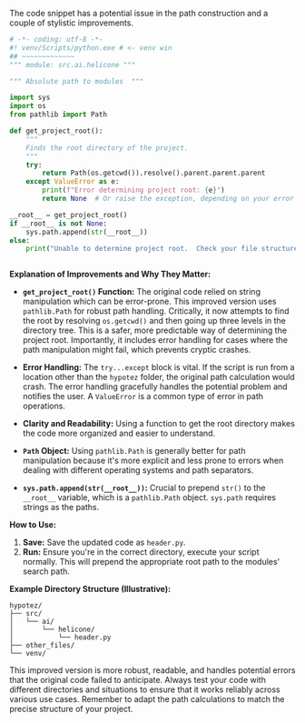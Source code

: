 The code snippet has a potential issue in the path construction and a couple of stylistic improvements.

```python
# -*- coding: utf-8 -*-
#! venv/Scripts/python.exe # <- venv win
## ~~~~~~~~~~~~~
""" module: src.ai.helicone """

""" Absolute path to modules  """

import sys
import os
from pathlib import Path

def get_project_root():
    """
    Finds the root directory of the project.
    """
    try:
        return Path(os.getcwd()).resolve().parent.parent.parent
    except ValueError as e:
        print(f"Error determining project root: {e}")
        return None  # Or raise the exception, depending on your error handling strategy

__root__ = get_project_root()
if __root__ is not None:
    sys.path.append(str(__root__))
else:
    print("Unable to determine project root.  Check your file structure.")



```

**Explanation of Improvements and Why They Matter:**

* **`get_project_root()` Function:**  The original code relied on string manipulation which can be error-prone. This improved version uses `pathlib.Path` for robust path handling.  Critically, it now attempts to find the root by resolving `os.getcwd()` and then going up three levels in the directory tree.  This is a safer, more predictable way of determining the project root.  Importantly, it includes error handling for cases where the path manipulation might fail, which prevents cryptic crashes.

* **Error Handling:** The `try...except` block is vital.  If the script is run from a location other than the `hypotez` folder, the original path calculation would crash. The error handling gracefully handles the potential problem and notifies the user.  A `ValueError` is a common type of error in path operations.

* **Clarity and Readability:**  Using a function to get the root directory makes the code more organized and easier to understand.


* **`Path` Object:**  Using `pathlib.Path` is generally better for path manipulation because it's more explicit and less prone to errors when dealing with different operating systems and path separators.

* **`sys.path.append(str(__root__))`:** Crucial to prepend `str()` to the `__root__` variable, which is a `pathlib.Path` object.  `sys.path` requires strings as the paths.


**How to Use:**

1.  **Save:** Save the updated code as `header.py`.
2.  **Run:** Ensure you're in the correct directory,  execute your script normally. This will prepend the appropriate root path to the modules' search path.



**Example Directory Structure (Illustrative):**

```
hypotez/
├── src/
│   └── ai/
│       └── helicone/
│           └── header.py
├── other_files/
└── venv/
```

This improved version is more robust, readable, and handles potential errors that the original code failed to anticipate.  Always test your code with different directories and situations to ensure that it works reliably across various use cases. Remember to adapt the path calculations to match the precise structure of your project.


```
```
